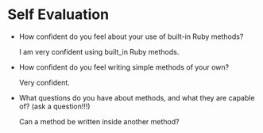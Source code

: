# Self Evaluation

- How confident do you feel about your use of built-in Ruby methods?

   I am very confident using built_in Ruby methods.
- How confident do you feel writing simple methods of your own?

   Very confident.

- What questions do you have about methods, and what they are capable of? (ask a question!!!)

   Can a method be written inside another method?
